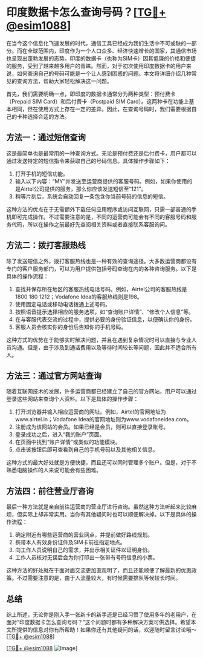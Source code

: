 # 印度数据卡怎么查询号码？[[TG💪+ @esim1088](https://t.me/s/esim1088)]

在当今这个信息化飞速发展的时代，通信工具已经成为我们生活中不可或缺的一部分。而在全球范围内，印度作为一个人口众多、经济快速增长的国家，其通信市场也呈现出蓬勃发展的态势。印度的数据卡（也称为SIM卡）因其低廉的价格和便捷的服务，受到了越来越多用户的青睐。然而，对于初次使用印度数据卡的用户来说，如何查询自己的号码可能是一个让人感到困惑的问题。本文将详细介绍几种常见的查询方法，帮助大家轻松解决这一问题。

首先，我们需要明确一点，即印度的数据卡通常分为两种类型：预付费卡（Prepaid SIM Card）和后付费卡（Postpaid SIM Card）。这两种卡在功能上基本相同，但在使用方式上存在一定的差异。因此，在查询号码时，我们需要根据自己的卡种选择合适的方法。

## 方法一：通过短信查询

这是最简单也是最常用的一种查询方式。无论是预付费还是后付费卡，用户都可以通过发送特定的短信指令来获取自己的号码信息。具体操作步骤如下：

1. 打开手机的短信功能。
2. 输入以下内容：“MY”并发送至运营商提供的客服号码。例如，如果你使用的是Airtel公司提供的服务，那么你应该发送短信至“121”。
3. 稍等片刻后，系统会自动回复一条包含你当前号码的信息的短信。

这种方法的优点在于无需额外下载任何应用程序或访问互联网，只需一部普通的手机即可完成操作。不过需要注意的是，不同的运营商可能会有不同的客服号码和服务代码，所以在操作之前最好先查阅相关资料或者直接联系客服询问。

## 方法二：拨打客服热线

除了发送短信之外，拨打客服热线也是一种有效的查询途径。大多数运营商都设有专门的客户服务部门，可以为用户提供包括号码查询在内的各种咨询服务。以下是具体的操作流程：

1. 查找并保存所在地区的客服热线电话号码。例如，Airtel公司的客服热线是1800 180 1212；Vodafone Idea的客服热线则是198。
2. 使用固定电话或移动电话拨通上述号码。
3. 按照语音提示选择相应的服务选项，如“查询账户详情”、“修改个人信息”等。
4. 在与客服代表交流的过程中，提供必要的身份验证信息，以便确认你的身份。
5. 客服人员会核实你的身份后告知你的手机号码。

这种方式的优势在于能够实时解决问题，并且在遇到复杂情况时可以直接与专业人员沟通。但是，由于涉及到通话费用以及等待时间较长等问题，因此并不适合所有人。

## 方法三：通过官方网站查询

随着互联网技术的发展，许多运营商都已经建立了自己的官方网站，用户可以通过登录这些网站来查询个人资料。以下是具体的操作步骤：

1. 打开浏览器并输入相应运营商的网址。例如，Airtel的官网地址为www.airtel.in；Vodafone Idea的官网地址则为www.vodafoneidea.com。
2. 注册成为该网站的会员。如果已经是会员，则可以直接登录账号。
3. 登录成功之后，进入“我的账户”页面。
4. 在页面中找到“账户详情”或类似的功能模块。
5. 点击该按钮后即可查看到自己的手机号码以及其他相关信息。

这种方式的最大好处就是方便快捷，而且还可以同时管理多个账户。但是，对于不熟悉电脑操作的人来说可能会有些困难。

## 方法四：前往营业厅咨询

最后一种方法就是亲自前往运营商的营业厅进行咨询。虽然这种方法听起来比较麻烦，但实际上却非常实用。当你有其他疑问时也可以顺便解决掉。以下是具体的操作流程：

1. 确定附近有哪些运营商的营业网点，并提前做好路线规划。
2. 携带本人有效身份证件及SIM卡前往指定地点。
3. 向工作人员说明自己的需求，并出示相关证件以证明身份。
4. 工作人员核对无误后会为你打印出一张带有号码信息的小票。

这种方法的好处就在于面对面交流更加直观明了，而且还能顺便了解最新的优惠政策。不过需要注意的是，由于人流量较大，有时候需要排队等候较长时间。

## 总结

综上所述，无论你是刚入手一张新卡的新手还是已经习惯了使用多年的老用户，在面对“印度数据卡怎么查询号码？”这个问题时都有多种解决方案可供选择。希望本文所提供的信息对你有所帮助！如果你还有其他疑问的话，欢迎随时留言讨论哦～ [[TG💪+ @esim1088](https://t.me/s/esim1088)]

[[TG💪+ @esim1088](https://t.me/s/esim1088) ![Image](https://i.postimg.cc/4NQfJmqS/Snipaste-2025-05-13-00-14-12.png)]
